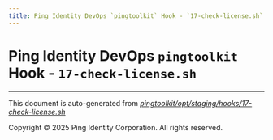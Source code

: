 ```yaml
---
title: Ping Identity DevOps `pingtoolkit` Hook - `17-check-license.sh`
---
```


# Ping Identity DevOps `pingtoolkit` Hook - `17-check-license.sh`

---
This document is auto-generated from _[pingtoolkit/opt/staging/hooks/17-check-license.sh](https://github.com/pingidentity/pingidentity-docker-builds/blob/master/pingtoolkit/opt/staging/hooks/17-check-license.sh)_

Copyright © 2025 Ping Identity Corporation. All rights reserved.
